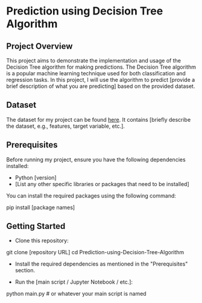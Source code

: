 # Prediction using Decision Tree Algorithm



## Project Overview

This project aims to demonstrate the implementation and usage of the Decision Tree algorithm for making predictions. The Decision Tree algorithm is a popular machine learning technique used for both classification and regression tasks. In this project, I will use the algorithm to predict [provide a brief description of what you are predicting] based on the provided dataset.

## Dataset

The dataset for my project can be found [here](https://drive.google.com/file/d/11Iq7YvbWZbt8VXjfm06brx66b10YiwK-/view). It contains [briefly describe the dataset, e.g., features, target variable, etc.].

## Prerequisites

Before running my project, ensure you have the following dependencies installed:

- Python [version]
- [List any other specific libraries or packages that need to be installed]

You can install the required packages using the following command:

pip install [package names]



## Getting Started

- Clone this repository:

git clone [repository URL]
cd Prediction-using-Decision-Tree-Algorithm

- Install the required dependencies as mentioned in the "Prerequisites" section.

- Run the [main script / Jupyter Notebook / etc.]:


python main.py  # or whatever your main script is named


